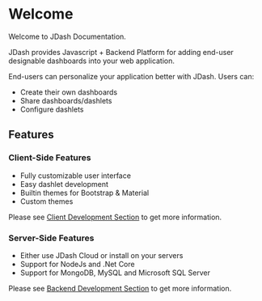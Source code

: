 # Welcome

Welcome to JDash Documentation.

JDash provides Javascript + Backend Platform for adding end-user designable dashboards into your web application.

End-users can personalize your application better with JDash. Users can:

* Create their own dashboards
* Share dashboards/dashlets
* Configure dashlets

## Features

### Client-Side Features
* Fully customizable user interface
* Easy dashlet development
* Builtin themes for Bootstrap & Material
* Custom themes

Please see [Client Development Section](./client/index.md) to get more information.


### Server-Side Features
* Either use JDash Cloud or install on your servers
* Support for NodeJs and .Net Core 
* Support for MongoDB, MySQL and Microsoft SQL Server

Please see [Backend Development Section](./backend/index.md) to get more information.


